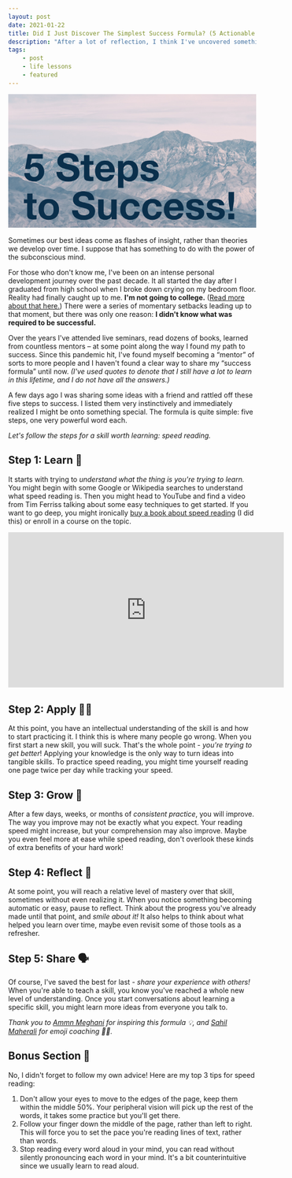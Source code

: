 ```yaml
---
layout: post
date: 2021-01-22
title: Did I Just Discover The Simplest Success Formula? (5 Actionable Steps)
description: "After a lot of reflection, I think I've uncovered something special here: the simplest formula for success!"
tags:
    - post
    - life lessons
    - featured
---
```


![5 Steps to Success](./header.png)

Sometimes our best ideas come as flashes of insight, rather than theories we develop over time. I suppose that has something to do with the power of the subconscious mind.

For those who don't know me, I've been on an intense personal development journey over the past decade. It all started the day after I graduated from high school when I broke down crying on my bedroom floor. Reality had finally caught up to me. **I'm not going to college.** ([Read more about that here.](https://shakeelmohamed.com/posts/2020-06-30-10-lessons-from-my-10-year-journey)) There were a series of momentary setbacks leading up to that moment, but there was only one reason: **I didn't know what was required to be successful.**

Over the years I've attended live seminars, read dozens of books, learned from countless mentors – at some point along the way I found my path to success. Since this pandemic hit, I've found myself becoming a “mentor” of sorts to more people and I haven't found a clear way to share my “success formula” until now. *(I've used quotes to denote that I still have a lot to learn in this lifetime, and I do not have all the answers.)*

A few days ago I was sharing some ideas with a friend and rattled off these five steps to success. I listed them very instinctively and immediately realized I might be onto something special. The formula is quite simple: five steps, one very powerful word each.

*Let's follow the steps for a skill worth learning: speed reading.*

## Step 1: Learn 🧠

It starts with trying to *understand what the thing is you're trying to learn.* You might begin with some Google or Wikipedia searches to understand what speed reading is. Then you might head to YouTube and find a video from Tim Ferriss talking about some easy techniques to get started. If you want to go deep, you might ironically [buy a book about speed reading](https://smile.amazon.com/Spd-Rdng-Techniques-Strategies-Accelerated-ebook/dp/B0047O2DRI/) (I did this) or enroll in a course on the topic. 

<iframe width="560" height="315" src="https://www.youtube.com/embed/ZwEquW_Yij0" frameborder="0" allow="accelerometer; autoplay; clipboard-write; encrypted-media; gyroscope; picture-in-picture" allowfullscreen></iframe>

## Step 2: Apply 💪🏽

At this point, you have an intellectual understanding of the skill is and how to start practicing it. I think this is where many people go wrong. When you first start a new skill, you will suck. That's the whole point - *you're trying to get better*! Applying your knowledge is the only way to turn ideas into tangible skills. To practice speed reading, you might time yourself reading one page twice per day while tracking your speed.

## Step 3: Grow 🚀

After a few days, weeks, or months of *consistent practice*, you will improve. The way you improve may not be exactly what you expect. Your reading speed might increase, but your comprehension may also improve. Maybe you even feel more at ease while speed reading, don't overlook these kinds of extra benefits of your hard work!

## Step 4: Reflect 🤔

At some point, you will reach a relative level of mastery over that skill, sometimes without even realizing it. When you notice something becoming automatic or easy, pause to reflect. Think about the progress you've already made until that point, and *smile about it!* It also helps to think about what helped you learn over time, maybe even revisit some of those tools as a refresher.

## Step 5: Share 🗣

Of course, I've saved the best for last - *share your experience with others!* When you're able to teach a skill, you know you've reached a whole new level of understanding. Once you start conversations about learning a specific skill, you might learn more ideas from everyone you talk to.

*Thank you to [Ammn Meghani](https://www.linkedin.com/in/ammnmeghani/) for inspiring this formula 💡, and [Sahil Maherali](https://www.linkedin.com/in/sahilmaherali/) for emoji coaching 🙏🏽.*

## Bonus Section 🎉

No, I didn't forget to follow my own advice! Here are my top 3 tips for speed reading:

1. Don't allow your eyes to move to the edges of the page, keep them within the middle 50%. Your peripheral vision will pick up the rest of the words, it takes some practice but you'll get there.
2. Follow your finger down the middle of the page, rather than left to right. This will force you to set the pace you're reading lines of text, rather than words.
3. Stop reading every word aloud in your mind, you can read without silently pronouncing each word in your mind. It's a bit counterintuitive since we usually learn to read aloud.
